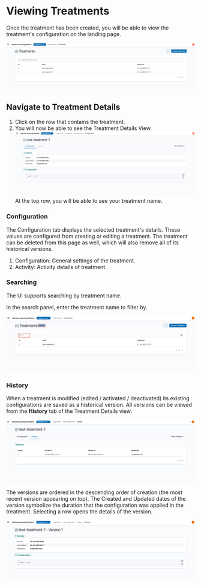 # Viewing Treatments

Once the treatment has been created, you will be able to view the treatment's configuration on the landing page.

![View Treatment](../assets/10_view_treatment_landing.png)

## Navigate to Treatment Details

1. Click on the row that contains the treatment.
2. You will now be able to see the Treatment Details View.
![View Treatment Details](../assets/10_view_treatment_detail.png)
At the top row, you will be able to see your treatment name.

### Configuration

The Configuration tab displays the selected treatment's details. These values are configured from creating or editing a treatment. The treatment can be deleted from this page as well, which will also remove all of its historical versions.

1. Configuration: General settings of the treatment.
2. Activity: Activity details of treatment.

### Searching

The UI supports searching by treatment name.

In the search panel, enter the treatment name to filter by.

![View Treatment Search](../assets/10_view_treatment_search_filter.png)

### History

When a treatment is modified (edited / activated / deactivated) its existing configurations are saved as a historical version. All versions can be viewed from the **History** tab of the Treatment Details view.

![View Treatment History](../assets/10_view_treatment_history.png)

The versions are ordered in the descending order of creation (the most recent version appearing on top). The Created and Updated dates of the version symbolize the duration that the configuration was applied in the treatment. Selecting a row opens the details of the version.

![View Treatment History](../assets/10_view_treatment_historical_version.png)
